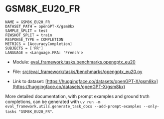 # GSM8K_EU20_FR

````
NAME = GSM8K_EU20_FR
DATASET_PATH = openGPT-X/gsm8kx
SAMPLE_SPLIT = test
FEWSHOT_SPLIT = train
RESPONSE_TYPE = COMPLETION
METRICS = [AccuracyCompletion]
SUBJECTS = ['FR']
LANGUAGE = <Language.FRA: 'French'>
````

- Module: [eval_framework.tasks.benchmarks.opengptx_eu20](eval_framework.tasks.benchmarks.opengptx_eu20)

- File: [src/eval_framework/tasks/benchmarks/opengptx_eu20.py](../../src/eval_framework/tasks/benchmarks/opengptx_eu20.py)

- Link to dataset: [https://huggingface.co/datasets/openGPT-X/gsm8kx](https://huggingface.co/datasets/openGPT-X/gsm8kx)

More detailed documentation, with prompt examples and ground truth completions, can be generated with `uv run -m eval_framework.utils.generate_task_docs --add-prompt-examples --only-tasks "GSM8K_EU20_FR"`.
